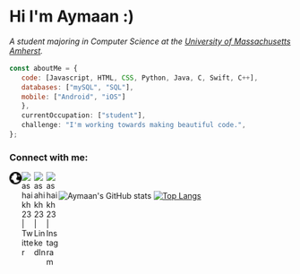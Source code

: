 <h1> Hi I'm Aymaan :)</h1>


<p><em>A student majoring in Computer Science at the <a href="https://umass.edu/">University of Massachusetts Amherst</a>.</em></p>


```javascript
const aboutMe = {
   code: [Javascript, HTML, CSS, Python, Java, C, Swift, C++],
   databases: ["mySQL", "SQL"],
   mobile: ["Android", "iOS"]
   },
   currentOccupation: ["student"],
   challenge: "I'm working towards making beautiful code.",
};
```
### Connect with me:
[<img align="left" alt="ashaikh23.github.io" width="22px" src="https://raw.githubusercontent.com/iconic/open-iconic/master/svg/globe.svg" />][website]
[<img align="left" alt="ashaikh23 | Twitter" width="22px" src="https://cdn.jsdelivr.net/npm/simple-icons@v3/icons/twitter.svg" />][twitter]
[<img align="left" alt="asahikh23 | LinkedIn" width="22px" src="https://cdn.jsdelivr.net/npm/simple-icons@v3/icons/linkedin.svg" />][linkedin]
[<img align="left" alt="ashaikh23 | Instagram" width="22px" src="https://cdn.jsdelivr.net/npm/simple-icons@v3/icons/instagram.svg" />][instagram]

</br></br>
![Aymaan's GitHub stats](https://github-readme-stats.vercel.app/api?username=ashaikh23&show_icons=true&theme=dark)
[![Top Langs](https://github-readme-stats.vercel.app/api/top-langs/?username=ashaikh23&layout=compact&langs_count=10)](https://github.com/ashaikh23/github-readme-stats)


[website]: https://ashaikh23.github.io
[twitter]: https://twitter.com/aymaans23
[instagram]: https://instagram.com/aymaanshaikh23
[linkedin]: https://linkedin.com/in/aymaan-shaikh
